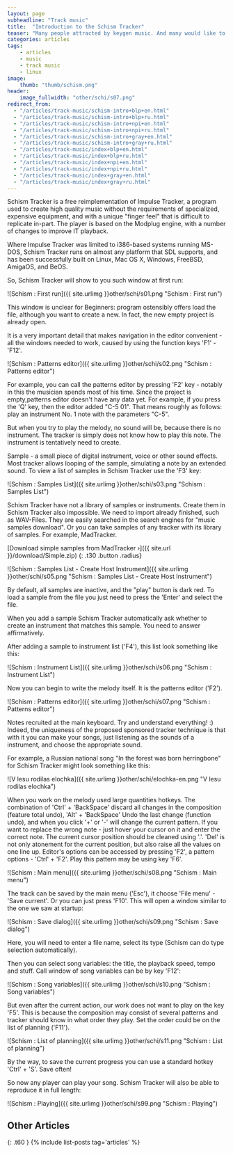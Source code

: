 ```yaml
---
layout: page
subheadline: "Track music"
title:  "Introduction to the Schism Tracker"
teaser: "Many people attracted by keygen music. And many would like to wirite this music. This article will help make the firs steps into the world of track music"
categories: articles
tags:
    - articles
    - music
    - track music
    - linux
image:
    thumb: "thumb/schism.png"
header:
    image_fullwidth: "other/schi/s07.png"
redirect_from:
  - "/articles/track-music/schism-intro+blp+en.html"
  - "/articles/track-music/schism-intro+blp+ru.html"
  - "/articles/track-music/schism-intro+npi+en.html"
  - "/articles/track-music/schism-intro+npi+ru.html"
  - "/articles/track-music/schism-intro+gray+en.html"
  - "/articles/track-music/schism-intro+gray+ru.html"
  - "/articles/track-music/index+blp+en.html"
  - "/articles/track-music/index+blp+ru.html"
  - "/articles/track-music/index+npi+en.html"
  - "/articles/track-music/index+npi+ru.html"
  - "/articles/track-music/index+gray+en.html"
  - "/articles/track-music/index+gray+ru.html"
---
```


Schism Tracker is a free reimplementation of Impulse Tracker, a program used to create high quality music without the requirements of specialized, expensive equipment, and with a unique "finger feel" that is difficult to replicate in-part. The player is based on the Modplug engine, with a number of changes to improve IT playback.

Where Impulse Tracker was limited to i386-based systems running MS-DOS, Schism Tracker runs on almost any platform that SDL supports, and has been successfully built on Linux, Mac OS X, Windows, FreeBSD, AmigaOS, and BeOS.

So, Schism Tracker will show to you such window at first run:

![Schism : First run]({{ site.urlimg }}other/schi/s01.png "Schism : First run")


This window is unclear for Beginners: program ostensibly offers load the file, although you want to create a new. In fact, the new empty project is already open.

It is a very important detail that makes navigation in the editor convenient - all the windows needed to work, caused by using the function keys 'F1' - 'F12'.

![Schism : Patterns editor]({{ site.urlimg }}other/schi/s02.png "Schism : Patterns editor")


For example, you can call the patterns editor by pressing 'F2' key - notably in this the musician spends most of his time. Since the project is empty,patterns editor doesn't have any data yet. For example, if you press the 'Q' key, then the editor added "C-5 01". That means roughly as follows: play an instrument No. 1 note with the parameters "C-5".

But when you try to play the melody, no sound will be, because there is no instrument. The tracker is simply does not know how to play this note. The instrument is tentatively need to create.

Sample - a small piece of digital instrument, voice or other sound effects. Most tracker allows looping of the sample, simulating a note by an extended sound. To view a list of samples in Schism Tracker use the 'F3' key:

![Schism : Samples List]({{ site.urlimg }}other/schi/s03.png "Schism : Samples List")


Schism Tracker have not a library of samples or instruments. Create them in Schism Tracker also impossible. We need to import already finished, such as WAV-Files. They are easily searched in the search engines for "music samples download". Or you can take samples of any tracker with its library of samples. For example, MadTracker.
 
[Download simple samples from MadTracker ›]({{ site.url }}/download/Simple.zip)
{: .t30 .button .radius}

![Schism : Samples List - Create Host Instrument]({{ site.urlimg }}other/schi/s05.png "Schism : Samples List - Create Host Instrument")


By default, all samples are inactive, and the "play" button is dark red. To load a sample from the file you just need to press the 'Enter' and select the file.

When you add a sample Schism Tracker automatically ask whether to create an instrument that matches this sample. You need to answer affirmatively.

After adding a sample to instrument list ('F4'), this list look something like this:

![Schism : Instrument List]({{ site.urlimg }}other/schi/s06.png "Schism : Instrument List")


Now you can begin to write the melody itself. It is the patterns editor ('F2').

![Schism : Patterns editor]({{ site.urlimg }}other/schi/s07.png "Schism : Patterns editor")


Notes recruited at the main keyboard. Try and understand everything! :) Indeed, the uniqueness of the proposed sponsored tracker technique is that with it you can make your songs, just listening as the sounds of a instrument, and choose the appropriate sound.

For example, a Russian national song "In the forest was born herringbone" for Schism Tracker might look something like this:

![V lesu rodilas elochka]({{ site.urlimg }}other/schi/elochka-en.png "V lesu rodilas elochka")


When you work on the melody used large quantities hotkeys. The combination of 'Ctrl' + 'BackSpace' discard all changes in the composition (feature total undo), 'Alt' + 'BackSpace' Undo the last change (function undo), and when you click '+' or '-' will change the current pattern. If you want to replace the wrong note - just hover your cursor on it and enter the correct note. The current cursor position should be cleaned using '.'. 'Del' is not only atonement for the current position, but also raise all the values on one line up. Editor's options can be accessed by pressing 'F2', a pattern options - 'Ctrl' + 'F2'. Play this pattern may be using key 'F6'.

![Schism : Main menu]({{ site.urlimg }}other/schi/s08.png "Schism : Main menu")


The track can be saved by the main menu ('Esc'), it choose 'File menu' - 'Save current'. Or you can just press 'F10'. This will open a window similar to the one we saw at startup:

![Schism : Save dialog]({{ site.urlimg }}other/schi/s09.png "Schism : Save dialog")


Here, you will need to enter a file name, select its type (Schism can do type selection automatically).

Then you can select song variables: the title, the playback speed, tempo and stuff. Call window of song variables can be by key 'F12':

![Schism : Song variables]({{ site.urlimg }}other/schi/s10.png "Schism : Song variables")


But even after the current action, our work does not want to play on the key 'F5'. This is because the composition may consist of several patterns and tracker should know in what order they play. Set the order could be on the list of planning ('F11').

![Schism : List of planning]({{ site.urlimg }}other/schi/s11.png "Schism : List of planning")


By the way, to save the current progress you can use a standard hotkey 'Ctrl' + 'S'. Save often!

So now any player can play your song. Schism Tracker will also be able to reproduce it in full length:

![Schism : Playing]({{ site.urlimg }}other/schi/s99.png "Schism : Playing")



## Other Articles
{: .t60 }
{% include list-posts tag='articles' %}
